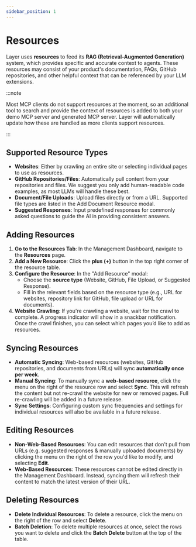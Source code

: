```yaml
---
sidebar_position: 1
---
```


# Resources

Layer uses **resources** to feed its **RAG (Retrieval-Augmented Generation)** system, which provides specific and accurate context to agents. These resources may consist of your product's documentation, FAQs, GitHub repositories, and other helpful context that can be referenced by your LLM extensions.

:::note

Most MCP clients do not support resources at the moment, so an additional tool to search and provide the context of resources is added to both your demo MCP server and generated MCP server. Layer will automatically update how these are handled as more clients support resources.

:::

## Supported Resource Types

- **Websites**: Either by crawling an entire site or selecting individual pages to use as resources.
- **GitHub Repositories/Files**: Automatically pull content from your repositories and files. We suggest you only add human-readable code examples, as most LLMs will handle these best.
- **Document/File Uploads**: Upload files directly or from a URL. Supported file types are listed in the Add Document Resource modal.
- **Suggested Responses**: Input predefined responses for commonly asked questions to guide the AI in providing consistent answers.

## Adding Resources

1. **Go to the Resources Tab**: In the Management Dashboard, navigate to the **Resources** page.
2. **Add a New Resource**: Click the **plus (+)** button in the top right corner of the resource table.
3. **Configure the Resource**: In the "Add Resource" modal:
   - Choose the **source type** (Website, GitHub, File Upload, or Suggested Response).
   - Fill in the relevant fields based on the resource type (e.g., URL for websites, repository link for GitHub, file upload or URL for documents).
4. **Website Crawling**: If you're crawling a website, wait for the crawl to complete. A progress indicator will show in a snackbar notification. Once the crawl finishes, you can select which pages you’d like to add as resources.

## Syncing Resources

- **Automatic Syncing**: Web-based resources (websites, GitHub repositories, and documents from URLs) will sync **automatically once per week**.
- **Manual Syncing**: To manually sync a **web-based resource**, click the menu on the right of the resource row and select **Sync**. This will refresh the content but not re-crawl the website for new or removed pages. Full re-crawling will be added in a future release.
- **Sync Settings**: Configuring custom sync frequencies and settings for individual resources will also be available in a future release.

## Editing Resources

- **Non-Web-Based Resources**: You can edit resources that don't pull from URLs (e.g. suggested responses & manually uploaded documents) by clicking the menu on the right of the row you'd like to modify, and selecting **Edit**.
- **Web-Based Resources**: These resources cannot be edited directly in the Management Dashboard. Instead, syncing them will refresh their content to match the latest version of their URL.

## Deleting Resources

- **Delete Individual Resources**: To delete a resource, click the menu on the right of the row and select **Delete**.
- **Batch Deletion**: To delete multiple resources at once, select the rows you want to delete and click the **Batch Delete** button at the top of the table.
